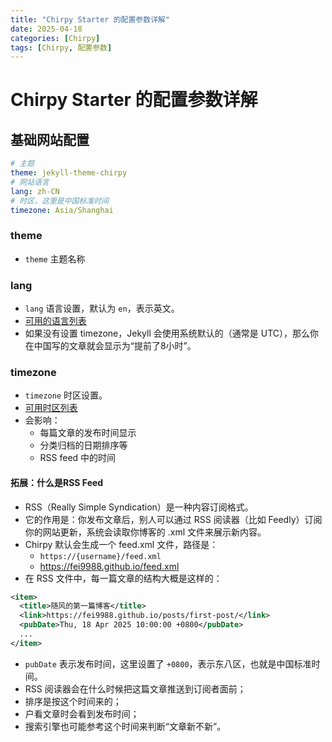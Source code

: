 ```yaml
---
title: "Chirpy Starter 的配置参数详解"
date: 2025-04-18
categories: [Chirpy]
tags: [Chirpy, 配置参数]
---
```


# Chirpy Starter 的配置参数详解


## 基础网站配置
```yaml
# 主题
theme: jekyll-theme-chirpy
# 网站语言
lang: zh-CN
# 时区，这里是中国标准时间
timezone: Asia/Shanghai
```

### theme
- `theme` 主题名称

### lang
- `lang` 语言设置，默认为 `en`，表示英文。
-  [可用的语言列表](http://www.lingoes.net/en/translator/langcode.htm)
- 如果没有设置 timezone，Jekyll 会使用系统默认的（通常是 UTC），那么你在中国写的文章就会显示为“提前了8小时”。

### timezone
- `timezone` 时区设置。
-  [可用时区列表](https://kevinnovak.github.io/Time-Zone-Picker)
- 会影响：
  - 每篇文章的发布时间显示 
  - 分类归档的日期排序等 
  - RSS feed 中的时间
  
#### 拓展：什么是RSS Feed
- RSS（Really Simple Syndication）是一种内容订阅格式。 
- 它的作用是：你发布文章后，别人可以通过 RSS 阅读器（比如 Feedly）订阅你的网站更新，系统会读取你博客的 .xml 文件来展示新内容。 
- Chirpy 默认会生成一个 feed.xml 文件，路径是：
  - `https://{username}/feed.xml`
  - https://fei9988.github.io/feed.xml
- 在 RSS 文件中，每一篇文章的结构大概是这样的：

```xml
<item>
  <title>随风的第一篇博客</title>
  <link>https://fei9988.github.io/posts/first-post/</link>
  <pubDate>Thu, 18 Apr 2025 10:00:00 +0800</pubDate>
  ...
</item>
```

- `pubDate` 表示发布时间，这里设置了 `+0800`，表示东八区，也就是中国标准时间。
- RSS 阅读器会在什么时候把这篇文章推送到订阅者面前； 
- 排序是按这个时间来的； 
- 户看文章时会看到发布时间； 
- 搜索引擎也可能参考这个时间来判断“文章新不新”。





